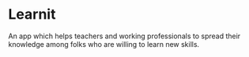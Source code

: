 # Learnit
An app which helps teachers and working professionals to spread their knowledge among folks who are willing to learn new skills.
